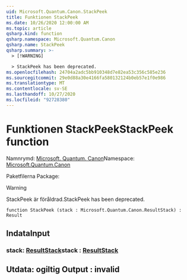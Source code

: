 ```yaml
---
uid: Microsoft.Quantum.Canon.StackPeek
title: Funktionen StackPeek
ms.date: 10/26/2020 12:00:00 AM
ms.topic: article
qsharp.kind: function
qsharp.namespace: Microsoft.Quantum.Canon
qsharp.name: StackPeek
qsharp.summary: >-
  > [!WARNING]

  > StackPeek has been deprecated.
ms.openlocfilehash: 24704a2adc5bb910348d7e82ea53c356c585e236
ms.sourcegitcommit: 29e0d88a30e4166fa580132124b0eb57e1f0e986
ms.translationtype: MT
ms.contentlocale: sv-SE
ms.lasthandoff: 10/27/2020
ms.locfileid: "92728380"
---
```

# <a name="stackpeek-function"></a><span data-ttu-id="92b9d-102">Funktionen StackPeek</span><span class="sxs-lookup"><span data-stu-id="92b9d-102">StackPeek function</span></span>

<span data-ttu-id="92b9d-103">Namnrymd: [Microsoft. Quantum. Canon](xref:Microsoft.Quantum.Canon)</span><span class="sxs-lookup"><span data-stu-id="92b9d-103">Namespace: [Microsoft.Quantum.Canon](xref:Microsoft.Quantum.Canon)</span></span>

<span data-ttu-id="92b9d-104">Paketfilerna [](https://nuget.org/packages/)</span><span class="sxs-lookup"><span data-stu-id="92b9d-104">Package: [](https://nuget.org/packages/)</span></span>


> [!WARNING]
> <span data-ttu-id="92b9d-105">StackPeek är föråldrad.</span><span class="sxs-lookup"><span data-stu-id="92b9d-105">StackPeek has been deprecated.</span></span>



```qsharp
function StackPeek (stack : Microsoft.Quantum.Canon.ResultStack) : Result
```


## <a name="input"></a><span data-ttu-id="92b9d-106">Indata</span><span class="sxs-lookup"><span data-stu-id="92b9d-106">Input</span></span>

### <a name="stack--resultstack"></a><span data-ttu-id="92b9d-107">stack: [ResultStack](xref:Microsoft.Quantum.Canon.ResultStack)</span><span class="sxs-lookup"><span data-stu-id="92b9d-107">stack : [ResultStack](xref:Microsoft.Quantum.Canon.ResultStack)</span></span>





## <a name="output--__invalidresult__"></a><span data-ttu-id="92b9d-108">Utdata: __ogiltig <Result>__</span><span class="sxs-lookup"><span data-stu-id="92b9d-108">Output : __invalid<Result>__</span></span>

